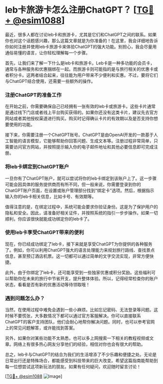 # leb卡旅游卡怎么注册ChatGPT？ [[TG💪+ @esim1088](https://t.me/s/esim1088)]

最近，很多人都在讨论leb卡和旅游卡，尤其是它们和ChatGPT之间的联系。如果你也对这个话题感兴趣，那么这篇文章就是为你准备的！在这里，我会详细地告诉你如何注册并使用leb卡旅游卡来体验ChatGPT的强大功能。别担心，我会尽量用通俗易懂的语言，让你轻松理解每一个步骤。

首先，让我们来了解一下什么是leb卡和旅游卡。Leb卡是一种多功能的会员卡，通常与各种服务和优惠捆绑在一起。而旅游卡则可能指的是与旅行相关的优惠卡或者积分卡。这两者结合起来，往往能为用户带来不少便利和实惠。不过，要将它们与ChatGPT结合使用，还需要一些额外的操作。

### 注册ChatGPT的准备工作

在开始之前，你需要确保自己已经拥有一张有效的leb卡或旅游卡。这些卡片通常是通过线下门店或者线上平台购买获得的。如果你还没有这类卡片，建议先去官方网站或者其他授权渠道进行购买。购买时记得确认卡片的有效期以及是否支持你想要使用的功能。

接下来，你需要注册一个ChatGPT账号。ChatGPT是由OpenAI开发的一款基于人工智能的语言模型，它能够帮助你回答问题、生成文本等。注册过程非常简单，只需要访问官方网站，并按照提示输入你的电子邮件地址和其他必要信息即可完成注册。

### 将leb卡绑定到ChatGPT账户

一旦你有了ChatGPT账户，就可以尝试将你的leb卡绑定到该账户上了。这一步骤可能会因具体的服务提供商而有所不同，但一般来说，你需要登录到你的ChatGPT账户页面，在设置或账户管理部分找到“绑定卡”选项。然后，根据指示输入你的leb卡相关信息，比如卡号、有效期等。

值得注意的是，在绑定过程中，系统可能会要求你验证身份。这是为了保护用户的隐私和安全。因此，请准备好相关证件，并按照系统的指引一步步操作。如果一切顺利，你应该很快就能成功绑定你的leb卡了。

### 使用leb卡享受ChatGPT带来的便利

现在，你已经成功绑定了leb卡，接下来就是享受ChatGPT为你提供的各种服务了。例如，你可以利用ChatGPT强大的语言处理能力来规划旅行路线、查找景点信息，甚至预订酒店机票。这一切都可以通过简单的文字交流实现，非常方便快捷。

此外，由于你绑定了leb卡，还可能享受到一些独家优惠或积分奖励。这些福利可以帮助你在未来的旅行中节省开支，提升整体体验。所以，记得经常检查你的账户状态，看看是否有新的优惠活动等待领取哦！

### 遇到问题怎么办？

当然，在使用过程中难免会遇到一些小麻烦。比如忘记密码、无法登录等问题。这时候不要慌张，大多数情况下都可以通过官方客服解决。你可以直接联系ChatGPT的客户支持团队，他们会耐心地帮你解决问题。同时，也可以参考官网上的常见问题解答，或许能找到答案。

另外，如果你对某些功能不太熟悉，也可以多上网搜索一下相关的教程视频或文章。网络上有很多热心网友分享他们的经验，相信对你也会有很大的帮助。

总之，leb卡与ChatGPT的结合为我们的生活增添了不少乐趣和便捷之处。无论是日常出行还是特殊场合，都能感受到科技带来的巨大改变。希望这篇指南能帮助到每一位想尝试这项新玩法的朋友。如果有任何疑问，欢迎随时留言讨论！

[[TG💪+ @esim1088](https://t.me/s/esim1088) ![Image](https://i.postimg.cc/4NQfJmqS/Snipaste-2025-05-13-00-14-12.png)]
